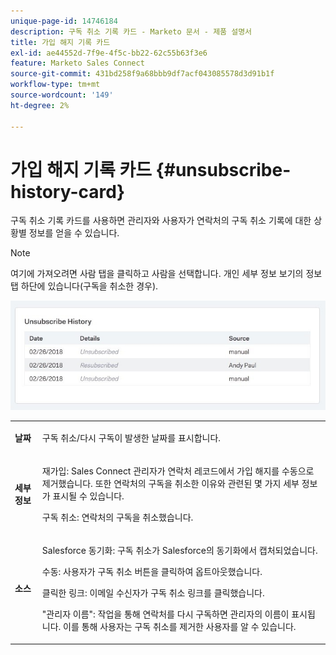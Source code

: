 ```yaml
---
unique-page-id: 14746184
description: 구독 취소 기록 카드 - Marketo 문서 - 제품 설명서
title: 가입 해지 기록 카드
exl-id: ae44552d-7f9e-4f5c-bb22-62c55b63f3e6
feature: Marketo Sales Connect
source-git-commit: 431bd258f9a68bbb9df7acf043085578d3d91b1f
workflow-type: tm+mt
source-wordcount: '149'
ht-degree: 2%

---
```


# 가입 해지 기록 카드 {#unsubscribe-history-card}

구독 취소 기록 카드를 사용하면 관리자와 사용자가 연락처의 구독 취소 기록에 대한 상황별 정보를 얻을 수 있습니다.

>[!NOTE]
>
>여기에 가져오려면 사람 탭을 클릭하고 사람을 선택합니다. 개인 세부 정보 보기의 정보 탭 하단에 있습니다(구독을 취소한 경우).

![](assets/1-1.jpg)

<table> 
 <colgroup> 
  <col> 
  <col> 
 </colgroup> 
 <tbody> 
  <tr> 
   <td><strong>날짜</strong></td> 
   <td><p>구독 취소/다시 구독이 발생한 날짜를 표시합니다.</p></td> 
  </tr> 
  <tr> 
   <td><strong>세부 정보</strong></td> 
   <td><p>재가입: Sales Connect 관리자가 연락처 레코드에서 가입 해지를 수동으로 제거했습니다. 또한 연락처의 구독을 취소한 이유와 관련된 몇 가지 세부 정보가 표시될 수 있습니다.</p><p>구독 취소: 연락처의 구독을 취소했습니다.</p></td> 
  </tr> 
  <tr> 
   <td><strong>소스</strong></td> 
   <td><p>Salesforce 동기화: 구독 취소가 Salesforce의 동기화에서 캡처되었습니다.</p><p>수동: 사용자가 구독 취소 버튼을 클릭하여 옵트아웃했습니다.</p><p>클릭한 링크: 이메일 수신자가 구독 취소 링크를 클릭했습니다.</p><p>"관리자 이름": 작업을 통해 연락처를 다시 구독하면 관리자의 이름이 표시됩니다. 이를 통해 사용자는 구독 취소를 제거한 사용자를 알 수 있습니다.</p></td> 
  </tr> 
 </tbody> 
</table>
